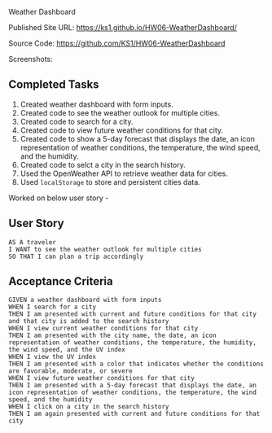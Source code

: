 Weather Dashboard

Published Site URL: https://ks1.github.io/HW06-WeatherDashboard/

Source Code: https://github.com/KS1/HW06-WeatherDashboard 

Screenshots: 

## Completed Tasks

1. Created weather dashboard with form inputs.
2. Created code to see the weather outlook for multiple cities.
3. Created code to search for a city.
4. Created code to view future weather conditions for that city.
5. Created code to show a 5-day forecast that displays the date, an icon representation of weather conditions, the temperature, the wind speed, and the humidity.
6. Created code to selct a city in the search history.
7. Used the OpenWeather API to retrieve weather data for cities. 
8. Used `localStorage` to store and persistent cities data. 

Worked on below user story -

## User Story

```
AS A traveler
I WANT to see the weather outlook for multiple cities
SO THAT I can plan a trip accordingly
```

## Acceptance Criteria

```
GIVEN a weather dashboard with form inputs
WHEN I search for a city
THEN I am presented with current and future conditions for that city and that city is added to the search history
WHEN I view current weather conditions for that city
THEN I am presented with the city name, the date, an icon representation of weather conditions, the temperature, the humidity, the wind speed, and the UV index
WHEN I view the UV index
THEN I am presented with a color that indicates whether the conditions are favorable, moderate, or severe
WHEN I view future weather conditions for that city
THEN I am presented with a 5-day forecast that displays the date, an icon representation of weather conditions, the temperature, the wind speed, and the humidity
WHEN I click on a city in the search history
THEN I am again presented with current and future conditions for that city
```